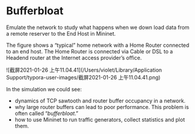 # Bufferbloat
Emulate the network to study what happens when we down load data from a remote reserver to the End Host in Mininet.

The figure shows a “typical” home network with a Home Router connected to an end host. The Home Router is connected via Cable or DSL to a Headend router at the Internet access provider’s office. 

![截屏2021-01-26 上午11.04.41](/Users/violet/Library/Application Support/typora-user-images/截屏2021-01-26 上午11.04.41.png)

In the simulation we could see:

- dynamics of TCP sawtooth and router buffer occupancy in a network.
- why large router buffers can lead to poor performance. This problem is often called “*bufferbloat*.”
-  how to use Mininet to run traffic generators, collect statistics and plot them.

